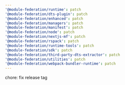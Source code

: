 ```yaml
---
'@module-federation/runtime': patch
'@module-federation/dts-plugin': patch
'@module-federation/enhanced': patch
'@module-federation/managers': patch
'@module-federation/manifest': patch
'@module-federation/node': patch
'@module-federation/nextjs-mf': patch
'@module-federation/rspack': patch
'@module-federation/runtime-tools': patch
'@module-federation/sdk': patch
'@module-federation/third-party-dts-extractor': patch
'@module-federation/utilities': patch
'@module-federation/webpack-bundler-runtime': patch
---
```


chore: fix release tag
